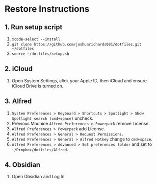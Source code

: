 # Restore Instructions

## 1. Run setup script

1. `xcode-select --install`
2. `git clone https://github.com/joshuarichards001/dotfiles.git ~/dotfiles`
3. `source ~/dotfiles/setup.sh`

## 2. iCloud

1. Open System Settings, click your Apple ID, then iCloud and ensure iCloud Drive is turned on.

## 3. Alfred

1. `System Preferences > Keyboard > Shortcuts > Spotlight > Show Spotlight search (cmd+space)` uncheck.
2. Previous Machine `Alfred Preferences > Powerpack` remove License.
3. `Alfred Preferences > Powerpack` add License.
4. `Alfred Preferences > General > Request Permissions`.
5. `Alfred Preferences > General > Alfred Hotkey` change to `cmd+space`.
6. `Alfred Preferences > Advanced > Set preferences folder` and set to `~/Dropbox/dotfiles/Alfred`.

## 4. Obsidian

1. Open Obsidian and Log In
